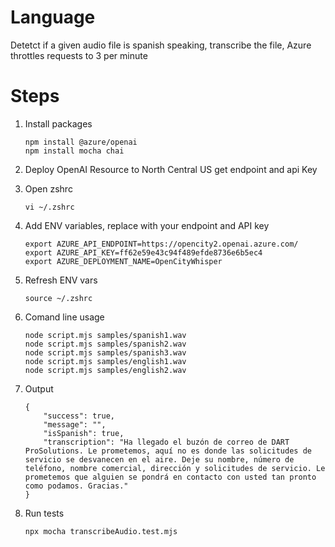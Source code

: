 # Language
 Detetct if a given audio file is spanish speaking, transcribe the file,
 Azure throttles requests to 3 per minute

# Steps
1. Install packages
    ```
    npm install @azure/openai
    npm install mocha chai
    ```
2. Deploy OpenAI Resource to North Central US get endpoint and api Key
3. Open zshrc
    ```
    vi ~/.zshrc
    ```
4. Add ENV variables, replace with your endpoint and API key
    ```
    export AZURE_API_ENDPOINT=https://opencity2.openai.azure.com/
    export AZURE_API_KEY=ff62e59e43c94f489efde8736e6b5ec4
    export AZURE_DEPLOYMENT_NAME=OpenCityWhisper
    ```
5.  Refresh ENV vars
    ```
    source ~/.zshrc
    ```
6.  Comand line usage
    ```
    node script.mjs samples/spanish1.wav
    node script.mjs samples/spanish2.wav
    node script.mjs samples/spanish3.wav
    node script.mjs samples/english1.wav
    node script.mjs samples/english2.wav
    ```
7. Output
    ```
    {
        "success": true,
        "message": "",
        "isSpanish": true,
        "transcription": "Ha llegado el buzón de correo de DART ProSolutions. Le prometemos, aquí no es donde las solicitudes de servicio se desvanecen en el aire. Deje su nombre, número de teléfono, nombre comercial, dirección y solicitudes de servicio. Le prometemos que alguien se pondrá en contacto con usted tan pronto como podamos. Gracias."
    }
    ```

8. Run tests
    ```
    npx mocha transcribeAudio.test.mjs
    ```